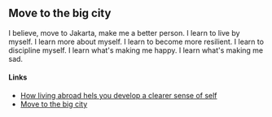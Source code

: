 Move to the big city
--------------------

I believe, move to Jakarta, make me a better person. I learn to live by myself. I learn more about myself. I learn to become more resilient. I learn to discipline myself. I learn what's making me happy. I learn what's making me sad.

#### Links

-	[How living abroad hels you develop a clearer sense of self](https://hbr.org/2018/05/how-living-abroad-helps-you-develop-a-clearer-sense-of-self)
-	[Move to the big city](https://sivers.org/city)
